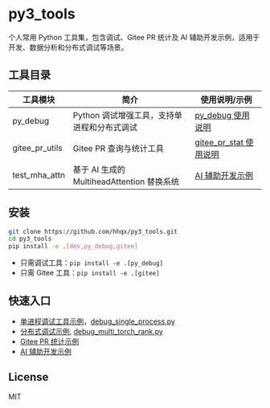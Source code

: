 # py3_tools

个人常用 Python 工具集，包含调试、Gitee PR 统计及 AI 辅助开发示例，适用于开发、数据分析和分布式调试等场景。

## 工具目录

| 工具模块         | 简介                           | 使用说明/示例                      |
|------------------|-------------------------------|-------------------------------------|
| py_debug         | Python 调试增强工具，支持单进程和分布式调试 | [py_debug 使用说明](https://github.com/hhqx/py3_tools/tree/master/examples/py_debug/readme.md) |
| gitee_pr_utils   | Gitee PR 查询与统计工具        | [gitee_pr_stat 使用说明](https://github.com/hhqx/py3_tools/tree/master/examples/gitee/readme.md) |
| test_mha_attn    | 基于 AI 生成的 MultiheadAttention 替换系统 | [AI 辅助开发示例](https://github.com/hhqx/py3_tools/tree/master/examples/test_mha/readme.md) |

## 安装

```bash
git clone https://github.com/hhqx/py3_tools.git
cd py3_tools
pip install -e .[dev,py_debug,gitee]
```

- 只需调试工具：`pip install -e .[py_debug]`
- 只需 Gitee 工具：`pip install -e .[gitee]`

## 快速入口

- [单进程调试工具示例](https://github.com/hhqx/py3_tools/tree/master/examples/py_debug/readme.md#单进程调试)，[debug_single_process.py](https://github.com/hhqx/py3_tools/tree/master/examples/py_debug/debug_single_process.py)
- [分布式调试示例](https://github.com/hhqx/py3_tools/tree/master/examples/py_debug/readme.md#分布式调试脚本), [debug_multi_torch_rank.py](https://github.com/hhqx/py3_tools/tree/master/examples/py_debug/debug_multi_torch_rank.py)
- [Gitee PR 统计示例](https://github.com/hhqx/py3_tools/tree/master/examples/gitee/readme.md)
- [AI 辅助开发示例](https://github.com/hhqx/py3_tools/tree/master/examples/test_mha/readme.md)


## License

MIT